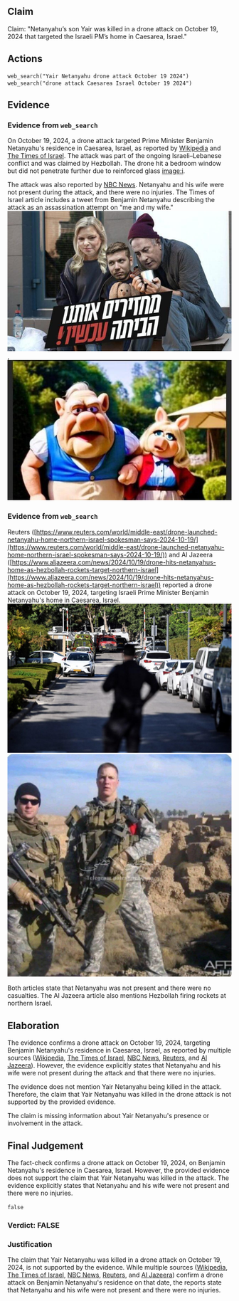 ## Claim
Claim: "Netanyahu’s son Yair was killed in a drone attack on October 19, 2024 that targeted the Israeli PM’s home in Caesarea, Israel."

## Actions
```
web_search("Yair Netanyahu drone attack October 19 2024")
web_search("drone attack Caesarea Israel October 19 2024")
```

## Evidence
### Evidence from `web_search`
On October 19, 2024, a drone attack targeted Prime Minister Benjamin Netanyahu's residence in Caesarea, Israel, as reported by [Wikipedia](https://en.wikipedia.org/wiki/2024_drone_attack_on_Benjamin_Netanyahu%27s_residence) and [The Times of Israel](https://www.timesofisrael.com/drones-moans-and-groans-hezbollah-attacks-pms-home-petty-politics-continue-unintercepted/). The attack was part of the ongoing Israeli–Lebanese conflict and was claimed by Hezbollah. The drone hit a bedroom window but did not penetrate further due to reinforced glass <image:i>.

The attack was also reported by [NBC News](https://www.nbcnews.com/news/world/live-blog/live-updates-drone-strike-lebanon-netanyahu-gaza-rcna176216). Netanyahu and his wife were not present during the attack, and there were no injuries. The Times of Israel article includes a tweet from Benjamin Netanyahu describing the attack as an assassination attempt on "me and my wife." ![image 5540](media/2025-08-23_01-45-1755913514-658764.jpg), ![image 5541](media/2025-08-23_01-45-1755913515-076396.jpg)


### Evidence from `web_search`
Reuters ([https://www.reuters.com/world/middle-east/drone-launched-netanyahu-home-northern-israel-spokesman-says-2024-10-19/](https://www.reuters.com/world/middle-east/drone-launched-netanyahu-home-northern-israel-spokesman-says-2024-10-19/)) and Al Jazeera ([https://www.aljazeera.com/news/2024/10/19/drone-hits-netanyahus-home-as-hezbollah-rockets-target-northern-israel](https://www.aljazeera.com/news/2024/10/19/drone-hits-netanyahus-home-as-hezbollah-rockets-target-northern-israel)) reported a drone attack on October 19, 2024, targeting Israeli Prime Minister Benjamin Netanyahu's home in Caesarea, Israel. ![image 11706](media/2025-08-31_10-53-1756637594-897146.jpg) ![image 1](media/0.jpg)

Both articles state that Netanyahu was not present and there were no casualties. The Al Jazeera article also mentions Hezbollah firing rockets at northern Israel.


## Elaboration
The evidence confirms a drone attack on October 19, 2024, targeting Benjamin Netanyahu's residence in Caesarea, Israel, as reported by multiple sources ([Wikipedia](https://en.wikipedia.org/wiki/2024_drone_attack_on_Benjamin_Netanyahu%27s_residence), [The Times of Israel](https://www.timesofisrael.com/drones-moans-and-groans-hezbollah-attacks-pms-home-petty-politics-continue-unintercepted/), [NBC News](https://www.nbcnews.com/news/world/live-blog/live-updates-drone-strike-lebanon-netanyahu-gaza-rcna176216), [Reuters](https://www.reuters.com/world/middle-east/drone-launched-netanyahu-home-northern-israel-spokesman-says-2024-10-19/), and [Al Jazeera](https://www.aljazeera.com/news/2024/10/19/drone-hits-netanyahus-home-as-hezbollah-rockets-target-northern-israel)). However, the evidence explicitly states that Netanyahu and his wife were not present during the attack and that there were no injuries.

The evidence does not mention Yair Netanyahu being killed in the attack. Therefore, the claim that Yair Netanyahu was killed in the drone attack is not supported by the provided evidence.

The claim is missing information about Yair Netanyahu's presence or involvement in the attack.


## Final Judgement
The fact-check confirms a drone attack on October 19, 2024, on Benjamin Netanyahu's residence in Caesarea, Israel. However, the provided evidence does not support the claim that Yair Netanyahu was killed in the attack. The evidence explicitly states that Netanyahu and his wife were not present and there were no injuries.

`false`


### Verdict: FALSE

### Justification
The claim that Yair Netanyahu was killed in a drone attack on October 19, 2024, is not supported by the evidence. While multiple sources ([Wikipedia](https://en.wikipedia.org/wiki/2024_drone_attack_on_Benjamin_Netanyahu%27s_residence), [The Times of Israel](https://www.timesofisrael.com/drones-moans-and-groans-hezbollah-attacks-pms-home-petty-politics-continue-unintercepted/), [NBC News](https://www.nbcnews.com/news/world/live-blog/live-updates-drone-strike-lebanon-netanyahu-gaza-rcna176216), [Reuters](https://www.reuters.com/world/middle-east/drone-launched-netanyahu-home-northern-israel-spokesman-says-2024-10-19/), and [Al Jazeera](https://www.aljazeera.com/news/2024/10/19/drone-hits-netanyahus-home-as-hezbollah-rockets-target-northern-israel)) confirm a drone attack on Benjamin Netanyahu's residence on that date, the reports state that Netanyahu and his wife were not present and there were no injuries.
